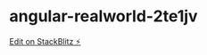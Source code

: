 # angular-realworld-2te1jv

[Edit on StackBlitz ⚡️](https://stackblitz.com/edit/angular-realworld-2te1jv)